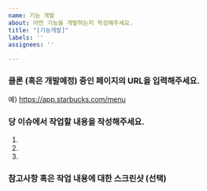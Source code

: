 ```yaml
---
name: 기능 개발
about: 어떤 기능을 개발하는지 작성해주세요.
title: "[기능개발]"
labels: ''
assignees: ''

---
```


### 클론 (혹은 개발예정) 중인 페이지의 URL을 입력해주세요.
예) https://app.starbucks.com/menu

### 당 이슈에서 작업할 내용을 작성해주세요.
1. 
2. 
3. 

### 참고사항 혹은 작업 내용에 대한 스크린샷 (선택)
